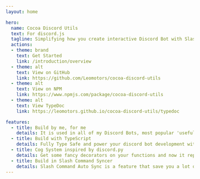 ```yaml
---
layout: home

hero:
  name: Cocoa Discord Utils
  text: For discord.js
  tagline: Simplifying how you create interactive Discord Bot with Slash Command ✨✨✨
  actions:
  - theme: brand
    text: Get Started
    link: /introduction/overview
  - theme: alt
    text: View on GitHub
    link: https://github.com/Leomotors/cocoa-discord-utils
  - theme: alt
    text: View on NPM
    link: https://www.npmjs.com/package/cocoa-discord-utils
  - theme: alt
    text: View TypeDoc
    link: https://leomotors.github.io/cocoa-discord-utils/typedoc

features:
  - title: Build by me, for me
    details: It is used in all of my Discord Bots, most popular 'useful' one is Harunon (CarelessDev/waifu-bot)
  - title: Build with TypeScript
    details: Fully Type Safe and power your discord bot development with IntelliSense
  - title: Cog System inspired by discord.py
    details: Get some fancy decorators on your functions and now it represents a slash command! (Message command also supported)
  - title: Build in Slash Command Syncer
    details: Slash Command Auto Sync is a feature that save you a lot of times on syncing them manually
---
```

